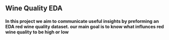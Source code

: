## Wine Quality EDA 
#### In this project we aim to communicate useful insights by preforming an EDA red wine quality dataset. our main goal is to know what influnces red wine quality to be high or low
